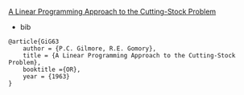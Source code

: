 [A Linear Programming Approach to the Cutting-Stock Problem](http://www4.ncsu.edu/~kksivara/ma505/handouts/gilmore-gomory1.pdf)

- bib
```
@article{GiG63
    author = {P.C. Gilmore, R.E. Gomory},
    title = {A Linear Programming Approach to the Cutting-Stock Problem},
    booktitle ={OR},
    year = {1963}
}
```
